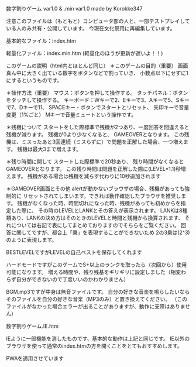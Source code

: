 数字割りゲーム var1.0 & .min var1.0
               made by Korokke347

注意このファイルは（もともと）コンピュータ部の人と、一部テストプレイしている人のみ共有・公開しています。
今現在文化祭用に再編集しています。

基本的なファイル：index.htm

軽量化ファイル：index.min.htm
(軽量化のほうが更新が遅いよ！！)

このゲームの説明（html内とほとんど同じ）
＊このゲームの目的（重要）
画面真ん中に大きく出ている数字をボタンなどで割っていき、
小数点以下にせずに1にするというものです。

＊操作方法（重要）
マウス：ボタンを押して操作する。
タッチパネル：ボタンをタッチして操作する。
キーボード：Wキーで2、Eキーで3、Aキーで5、Sキーで7、Dキーで11、
SPACEキー・ボタンでスタートとリセット、
矢印キーで音量変更（1%ごと）
Mキーで音量ミュートという操作です。


＊残機について
スタートをした際標準で残機が2つあり、一度回答を間違えると残機が減ります。
残機が0より少なくなると、
GAMEOVERとなります。
この残機は、ミスったあと3回連続（ミスらずに）で問題を正解した場合、一つ増えます。
残機は最大3まで増えます。


＊残り時間に関して
スタートした際標準で20秒あり、
残り時間がなくなるとGAMEOVERとなります。
この残り時間は問題を正解した際に(LEVEL*1.1)秒増えます。
残機がある場合は残機を減らす代わりに10秒追加されます


＊GAMEOVER画面とその他
alertが動かないブラウザの場合、残機があっても強制的に
リセットされてしまいます。できれば動作確認したブラウザを推奨します。
残機がなくなった時、時間切れになった時、残機があっても初めからを指定した際に、
その時のLEVELとLANKとその答えが表示されます。
LANKは8種類あり、LANKの決め方はそのときのLEVELと時間と残機から換算されます、
それについては右記で表にしてまとめておりますのでそちらをご覧ください。
回答に関してですが、都合上「乗」を表現することができないため
2の3乗は(2^3)のように表現します。

BESTLEVELですがLEVELの自己ベストを保存してくれます

ハードモードですがこのゲームでS+以上のランクを取ったら（次回から）使用可能になります。
増える時間や、残り残基をギリギリに設定しました（相変わらず自分ができないので丁度いいのかわかりません）

BGM.mp3ですが中身は無音ファイルです。
自分の好きな音楽を鳴らしたいならそのファイルを自分の好きな音楽（MP3のみ）と置き換えてください。
（このファイルがなかった場合エラーが出ることがありますが、動作に支障はありません）

数字割りゲーム.IE.htm

IEように一部機能を消したものです、基本的な動作は上記と同じです。
IE以外のブラウザを使って通常のindex.htmの方を開くことをとてもおすすめします。

PWAを適用させています
